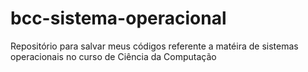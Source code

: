 # bcc-sistema-operacional

Repositório para salvar meus códigos referente a matéira de sistemas operacionais no curso de Ciência da Computação
